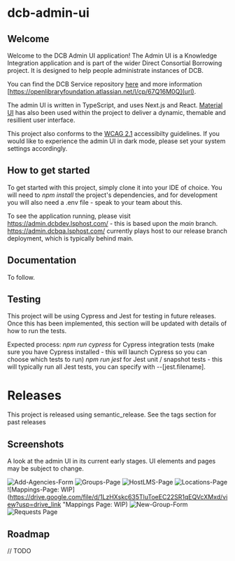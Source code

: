 # dcb-admin-ui


## Welcome

Welcome to the DCB Admin UI application! The Admin UI is a Knowledge Integration application and is part of the wider Direct Consortial Borrowing project. It is designed to help people administrate instances of DCB.

You can find the DCB Service repository [here](https://gitlab.com/knowledge-integration/libraries/dcb-service) and more information [https://openlibraryfoundation.atlassian.net/l/cp/67Q16M0Q](url). 

The admin UI is written in TypeScript, and uses Next.js and React. [Material UI](https://mui.com/) has also been used within the project to deliver a dynamic, themable and resillient user interface.

This project also conforms to the [WCAG 2.1](https://www.w3.org/TR/WCAG21/) accessibilty guidelines. If you would like to experience the admin UI in dark mode, please set your system settings accordingly.

## How to get started

To get started with this project, simply clone it into your IDE of choice. You will need to _npm install_ the project's dependencies, and for development you will also need a .env file - speak to your team about this.

To see the application running, please visit https://admin.dcbdev.lsphost.com/ - this is based upon the _main_ branch. https://admin.dcbqa.lsphost.com/ currently plays host to our release branch deployment, which is typically behind main.

## Documentation

To follow.

## Testing

This project will be using Cypress and Jest for testing in future releases. Once this has been implemented, this section will be updated with details of how to run the tests.

Expected process:
_npm run cypress_ for Cypress integration tests (make sure you have Cypress installed - this will launch Cypress so you can choose which tests to run)
_npm run jest_ for Jest unit / snapshot tests - this will typically run all Jest tests, you can specify with --[jest.filename].

# Releases

This project is released using semantic_release. See the tags section for past releases

## Screenshots

A look at the admin UI in its current early stages. UI elements and pages may be subject to change.

![Add-Agencies-Form](https://drive.google.com/file/d/1VEZogEd_8P5bbvoPFgMdsCgPLxnetGal/preview "Add Agencies Form")
![Groups-Page](https://drive.google.com/file/d/1fv3JU7uVJytJiRSx7mFN7KKE_wXrohdF/view?usp=drive_link "Groups Page")
![HostLMS-Page](https://drive.google.com/file/d/1URZtchBa0YqdYFjr72weCD5Af0a4ejHN/view?usp=drive_link "HostLMS Page")
![Locations-Page](https://drive.google.com/file/d/1DloMYDfMQQ7aFpCxU0QwbZjQgOKU_GF2/view?usp=drive_link "Locations Page")
![Mappings-Page: WIP](https://drive.google.com/file/d/1LzHXskc635TluToeEC22SR1qEQVcXMxd/view?usp=drive_link "Mappings Page: WIP)
![New-Group-Form](https://drive.google.com/file/d/1eG2XC2aQzs2F-w1ncCjs6Nbw7eN3Q9aR/view?usp=drive_link "New Group Form")
![Requests Page](https://drive.google.com/file/d/1VEZogEd_8P5bbvoPFgMdsCgPLxnetGal/view?usp=drive_link "Requests Page")

## Roadmap
// TODO 

